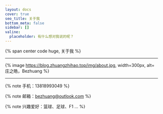 ```yaml
---
layout: docs
cover: true
seo_title: 关于我
bottom_meta: false
sidebar: []
valine:
  placeholder: 有什么想对我说的呢？
---
```


{% span center code huge, 关于我 %}

---

{% image https://blog.zhuangzhihao.top/img/about.jpg, width=300px, alt=庄之皓，Bezhuang %}

---



{% note 手机：13818993049 %}

{% note 邮箱：bezhuang@outlook.com %}

{% note 兴趣爱好：篮球、足球、F1 ... %}
